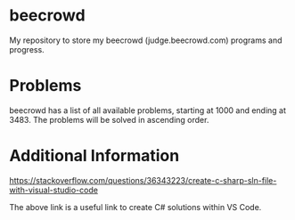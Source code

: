 # beecrowd
My repository to store my beecrowd (judge.beecrowd.com) programs and progress.

# Problems
beecrowd has a list of all available problems, starting at 1000 and ending at 3483. The problems will be solved in ascending order.

# Additional Information
https://stackoverflow.com/questions/36343223/create-c-sharp-sln-file-with-visual-studio-code

The above link is a useful link to create C# solutions within VS Code.